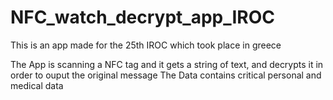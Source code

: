 # NFC_watch_decrypt_app_IROC
This is an app made for the 25th IROC which took place in greece

The App is scanning a NFC tag and it gets a string of text, and decrypts it in order to ouput the original message
The Data contains critical personal and medical data

